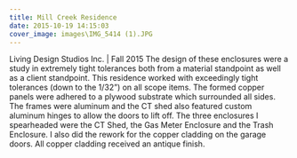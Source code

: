 ```yaml
---
title: Mill Creek Residence
date: 2015-10-19 14:15:03
cover_image: images\IMG_5414 (1).JPG
---
```

Living Design Studios Inc. | Fall 2015
The design of these enclosures were a study in extremely tight tolerances both from a material standpoint as well as a client standpoint. This residence worked with exceedingly tight tolerances (down to the 1/32”) on all scope items. The formed copper panels were adhered to a plywood substrate which surrounded all sides. The frames were aluminum and the CT shed also featured custom aluminum hinges to allow the doors to lift off. The three enclosures I spearheaded were the CT Shed, the Gas Meter Enclosure and the Trash Enclosure. I also did the rework for the copper cladding on the garage doors. All copper cladding received an antique finish.
